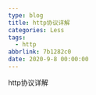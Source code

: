 ```yaml
---
type: blog
title: http协议详解
categories: Less
tags:
  - http
abbrlink: 7b1282c0
date: 2020-9-8 00:00:00
---
```

http协议详解
